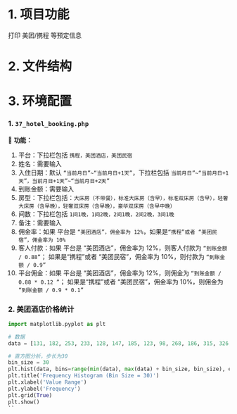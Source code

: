 # 1. 项目功能

打印 美团/携程 等预定信息

# 2. 文件结构




# 3. 环境配置

### 1. `37_hotel_booking.php`

💎 **功能：**

1. 平台：下拉栏包括 `携程，美团酒店，美团民宿`
2. 姓名：需要输入
2. 入住日期：默认 `“当前月日”~“当前月日+1天”`，下拉栏包括 `当前月日”~“当前月日+1天”，当前月日+1天”~“当前月日+2天”`
4. 到账金额：需要输入
5. 房型：下拉栏包括：`大床房（不带餐），标准大床房（含早），标准双床房（含早），轻奢大床房（含早晚），轻奢双床房（含早晚），豪华双床房（含早中晚）`
6. 间数：下拉栏包括 `1间1晚，1间2晚，2间1晚，2间2晚，3间1晚`
7. 备注：需要输入
8. 佣金率：如果 平台是 `“美团酒店”，佣金率为 12%`，如果是`“携程”或者 “美团民宿”，佣金率为 10%`
9. 客人付款：如果 平台是 “美团酒店”，佣金率为 12%，则客人付款为 `“到账金额 / 0.88”`； 如果是“携程”或者 “美团民宿”，佣金率为 10%，则付款为 `“到账金额 / 0.9”`
10. 平台佣金：如果 平台是 “美团酒店”，佣金率为 12%，则佣金为 `“到账金额 / 0.88 * 0.12 ”`； 如果是“携程”或者 “美团民宿”，佣金率为 10%，则佣金为 `“到账金额 / 0.9 * 0.1”`


### 2. 美团酒店价格统计


```py
import matplotlib.pyplot as plt

# 数据
data = [131, 182, 253, 233, 128, 147, 185, 123, 98, 268, 186, 315, 326, 696, 138, 159, 138, 188, 398, 169, 480, 118, 130]

# 直方图分析，步长为30
bin_size = 30
plt.hist(data, bins=range(min(data), max(data) + bin_size, bin_size), edgecolor='black')
plt.title('Frequency Histogram (Bin Size = 30)')
plt.xlabel('Value Range')
plt.ylabel('Frequency')
plt.grid(True)
plt.show()
``

